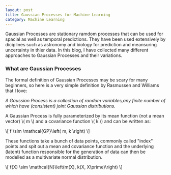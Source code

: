 ```yaml
---
layout: post
title: Gaussian Processes for Machine Learning
category: Machine Learning
---
```


Gaussian Processes are stationary ramdom processes that can be used for spacial as well as temporal predictions. They have been used extensively by diciplines such as astronomy and biology for prediction and meansuring uncertainty in thier data. In this blog, I have collected many different approaches to Gaussian Processes and their variations.

### What are Gaussian Processes

The formal definition of Gaussian Processes may be scary for many beginners, so here is a very simple definition by Rasmussen and Williams that I love:

*A Gaussian Process is a collection of random variables,any finite number of which have (consistent) joint Gaussian distributions.*

A Gaussian Process is fully parameterized by its mean function (not a mean vector) \\( m \\) and a covariance function \\( k \\) and can be written as:

\\[ f \sim \mathcal{GP}\left( m, k \right) \\]

These functions take a bunch of data points, commonly called "index" points and spit out a mean and covariance function and the underlying (latent) function responsible for the generation of data can then be modelled as a multivariate normal distribution.

\\[ f(X) \sim \mathcal{N}\left(m(X), k(X, X\prime)\right) \\]
